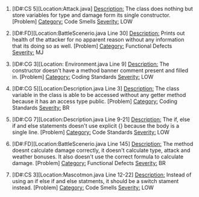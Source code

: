 ﻿
1. [ID#:CS 5][Location:Attack.java]
<Description:>
The class does nothing but store variables for type and damage form its single constructor.  
[Problem]
<Category:> Code Smells
<Severity:> LOW

2. [ID#:FD][Location:BattleScenerio.java Line 30]
<Description:>
Prints out health of the attacker for no apparent reason without any information that its doing so as well. 
[Problem]
<Category:> Functional Defects
<Severity:> MJ

3. [ID#:CG 3][Location: Environment.java Line 9]
<Description:>
The constructor doesn't have a method banner comment present and filled in. 
[Problem]
<Category:> Coding Standards
<Severity:> LOW

4. [ID#:CG 5][Location:Description.java Line 3]
<Description:>
The class variable in the class is able to be accessed without any getter method because it has an access type public. 
[Problem]
<Category:> Coding Standards
<Severity:> BR

5. [ID#:CG 7][Location:Description.java Line 9-21]
<Description:>
The if, else if and else statements doesn't use explicit {} because the body is a single line. 
[Problem]
<Category:> Code Standards
<Severity:> LOW

6. [ID#:FD][Location:BattleScenerio.java Line 145]
<Description:>
The method doesnt calculate damage correctly, it doesn't calculate type, attack and weather bonuses. It also doesn't use the correct formula to calculate damage. 
[Problem]
<Category:> Functional Defects
<Severity:> BR

7. [ID#:CS 3][Location:Mascotmon.java Line 12-22]
<Description:>
Instead of using an if else if and else statments, it should be a switch stament instead. 
[Problem]
<Category:> Code Smells
<Severity:> LOW
